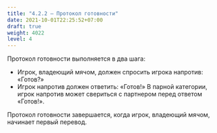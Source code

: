 ```yaml
---
title: "4.2.2 – Протокол готовности"
date: 2021-10-01T22:25:52+07:00
draft: true
weight: 4022
level: 4
---
```


Протокол готовности выполняется в два шага:

- Игрок, владеющий мячом, должен спросить игрока напротив: «Готов?»
- Игрок напротив должен ответить: «Готов!»
В парной категории, игрок напротив может свериться с партнером перед ответом «Готов!».

Протокол готовности завершается, когда игрок, владеющий мячом, начинает первый перевод.